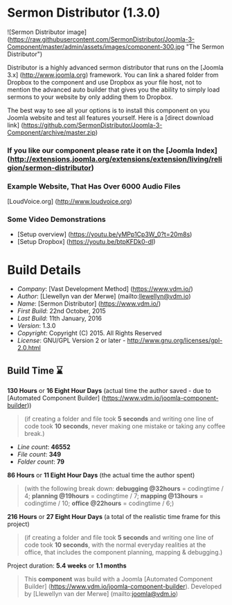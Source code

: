 # Sermon Distributor (1.3.0)

 ![Sermon Distributor image] (https://raw.githubusercontent.com/SermonDistributor/Joomla-3-Component/master/admin/assets/images/component-300.jpg "The Sermon Distributor")

Distributor is a highly advanced sermon distributor that runs on the [Joomla 3.x] (http://www.joomla.org) framework. You can link a shared folder from Dropbox to the component and use Dropbox as your file host, not to mention the advanced auto builder that gives you the ability to simply load sermons to your website by only adding them to Dropbox.

The best way to see all your options is to install this component on you Joomla website and test all features yourself. Here is a [direct download link] (https://github.com/SermonDistributor/Joomla-3-Component/archive/master.zip)

### If you like our component please rate it on the [Joomla Index] (http://extensions.joomla.org/extensions/extension/living/religion/sermon-distributor)

### Example Website, That Has Over 6000 Audio Files

[LoudVoice.org] (http://www.loudvoice.org)

### Some Video Demonstrations

+ [Setup overview] (https://youtu.be/yMPp1Cp3W_0?t=20m8s)
+ [Setup Dropbox] (https://youtu.be/btpKFDk0-dI)

# Build Details

+ *Company*: [Vast Development Method] (https://www.vdm.io/)
+ *Author*: [Llewellyn van der Merwe] (mailto:llewellyn@vdm.io)
+ *Name*: [Sermon Distributor] (https://www.vdm.io/)
+ *First Build*: 22nd October, 2015
+ *Last Build*: 11th January, 2016
+ *Version*: 1.3.0
+ *Copyright*: Copyright (C) 2015. All Rights Reserved
+ *License*: GNU/GPL Version 2 or later - http://www.gnu.org/licenses/gpl-2.0.html

## Build Time :hourglass:

**130 Hours** or **16 Eight Hour Days** (actual time the author saved -
due to [Automated Component Builder] (https://www.vdm.io/joomla-component-builder))

> (if creating a folder and file took **5 seconds** and writing one line of code took **10 seconds**,
> never making one mistake or taking any coffee break.)

+ *Line count*: **46552**
+ *File count*: **349**
+ *Folder count*: **79**

**86 Hours** or **11 Eight Hour Days** (the actual time the author spent)

> (with the following break down:
> **debugging @32hours** = codingtime / 4;
> **planning @19hours** = codingtime / 7;
> **mapping @13hours** = codingtime / 10;
> **office @22hours** = codingtime / 6;)

**216 Hours** or **27 Eight Hour Days**
(a total of the realistic time frame for this project)

> (if creating a folder and file took **5 seconds** and writing one line of code took **10 seconds**,
> with the normal everyday realities at the office, that includes the component planning, mapping & debugging.)

Project duration: **5.4 weeks** or **1.1 months**

> This **component** was build with a Joomla [Automated Component Builder] (https://www.vdm.io/joomla-component-builder).
> Developed by [Llewellyn van der Merwe] (mailto:joomla@vdm.io)